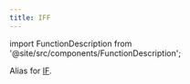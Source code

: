 ```yaml
---
title: IFF
---
```

import FunctionDescription from '@site/src/components/FunctionDescription';

<FunctionDescription description="Introduced or updated: v1.2.738"/>

Alias for [IF](if.md).
